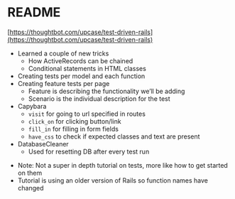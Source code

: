 # README

[https://thoughtbot.com/upcase/test-driven-rails](https://thoughtbot.com/upcase/test-driven-rails)

- Learned a couple of new tricks
  - How ActiveRecords can be chained
  - Conditional statements in HTML classes
- Creating tests per model and each function
- Creating feature tests per page
  - Feature is describing the functionality we’ll be adding
  - Scenario is the individual description for the test
- Capybara
  - `visit` for going to url specified in routes
  - `click_on` for clicking button/link
  - `fill_in` for filling in form fields
  - `have_css` to check if expected classes and text are present
- DatabaseCleaner
  - Used for resetting DB after every test run


* Note: Not a super in depth tutorial on tests, more like how to get started on them
* Tutorial is using an older version of Rails so function names have changed